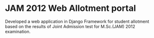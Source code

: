 JAM 2012 Web Allotment portal
=============================

Developed a web application in Django Framework for student allotment based on the results of Joint Admission test for 
M.Sc.(JAM) 2012 examination.

